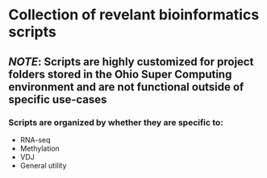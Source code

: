 # Collection of revelant bioinformatics scripts
## *NOTE*: Scripts are highly customized for project folders stored in the Ohio Super Computing environment and are not functional outside of specific use-cases
### Scripts are organized by whether they are specific to:
- RNA-seq
- Methylation
- VDJ
- General utility
